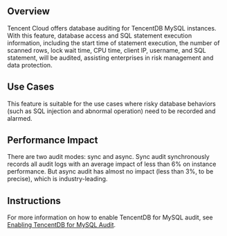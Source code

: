 ## Overview
Tencent Cloud offers database auditing for TencentDB MySQL instances. With this feature, database access and SQL statement execution information, including the start time of statement execution, the number of scanned rows, lock wait time, CPU time, client IP, username, and SQL statement, will be audited, assisting enterprises in risk management and data protection.

## Use Cases
This feature is suitable for the use cases where risky database behaviors (such as SQL injection and abnormal operation) need to be recorded and alarmed.

## Performance Impact
There are two audit modes: sync and async. Sync audit synchronously records all audit logs with an average impact of less than 6% on instance performance. But async audit has almost no impact (less than 3%, to be precise), which is industry-leading.

## Instructions
For more information on how to enable TencentDB for MySQL audit, see [Enabling TencentDB for MySQL Audit](https://www.tencentcloud.com/document/product/1102/41311).

